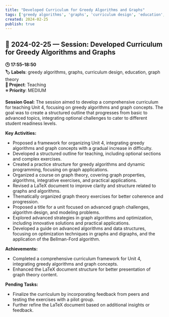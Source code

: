 ```yaml
---
title: "Developed Curriculum for Greedy Algorithms and Graphs"
tags: ['greedy algorithms', 'graphs', 'curriculum design', 'education', 'graph theory']
created: 2024-02-25
publish: true
---
```


## 📅 2024-02-25 — Session: Developed Curriculum for Greedy Algorithms and Graphs

**🕒 17:55–18:50**  
**🏷️ Labels**: greedy algorithms, graphs, curriculum design, education, graph theory  
**📂 Project**: Teaching  
**⭐ Priority**: MEDIUM  


**Session Goal:**
The session aimed to develop a comprehensive curriculum for teaching Unit 4, focusing on greedy algorithms and graph concepts. The goal was to create a structured outline that progresses from basic to advanced topics, integrating optional challenges to cater to different student readiness levels.

**Key Activities:**
- Proposed a framework for organizing Unit 4, integrating greedy algorithms and graph concepts with a gradual increase in difficulty.
- Developed a structured outline for teaching, including optional sections and complex exercises.
- Created a practice structure for greedy algorithms and dynamic programming, focusing on graph applications.
- Organized a course on graph theory, covering graph properties, algorithms, integrative exercises, and practical applications.
- Revised a LaTeX document to improve clarity and structure related to graphs and algorithms.
- Thematically organized graph theory exercises for better coherence and progression.
- Proposed a title for a unit focused on advanced graph challenges, algorithm design, and modeling problems.
- Explored advanced strategies in graph algorithms and optimization, including innovative solutions and practical applications.
- Developed a guide on advanced algorithms and data structures, focusing on optimization techniques in graphs and digraphs, and the application of the Bellman-Ford algorithm.

**Achievements:**
- Completed a comprehensive curriculum framework for Unit 4, integrating greedy algorithms and graph concepts.
- Enhanced the LaTeX document structure for better presentation of graph theory content.

**Pending Tasks:**
- Finalize the curriculum by incorporating feedback from peers and testing the exercises with a pilot group.
- Further refine the LaTeX document based on additional insights or feedback.
